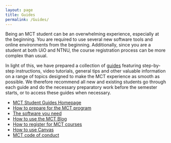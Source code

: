 ```yaml
---
layout: page
title: Guides
permalink: /Guides/
---
```



Being an MCT student can be an overwhelming experience, especially at the beginning. You are required to use several new software tools and online environments from the beginning. Additionally, since you are a student at both UiO and NTNU, the course registration process can be more complex than usual.

In light of this, we have prepared a collection of [guides](https://github.com/MCT-master/Guides/wiki) featuring step-by-step instructions, video tutorials, general tips and other valuable information on a range of topics designed to make the MCT experience as smooth as possible. We therefore recommend all new and existing students go through each guide and do the necessary preparatory work before the semester starts, or to access these guides when necessary.

* [MCT Student Guides Homepage](https://github.com/MCT-master/Guides/wiki)
* [How to prepare for the MCT program](https://github.com/MCT-master/Guides/wiki/How-to-prepare-for-the-MCT-program)
* [The software you need](https://github.com/MCT-master/Guides/wiki/The-software-you-need)
* [How to use the MCT Blog](https://github.com/MCT-master/Guides/wiki/How-to-use-the-MCT-Blog)
* [How to register for MCT courses](https://github.com/MCT-master/Guides/wiki/How-to-register-for-MCT-courses)
* [How to use Canvas](https://github.com/MCT-master/Guides/wiki/How-to-use-Canvas)
* [MCT code of conduct](https://github.com/MCT-master/Guides/wiki/MCT-code-of-conduct)
